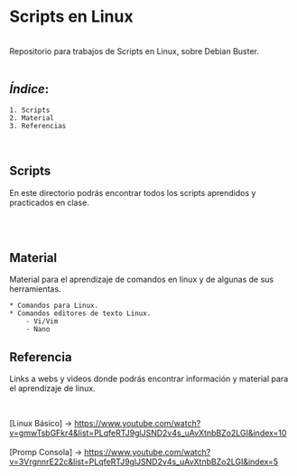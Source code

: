 # Scripts en Linux

<br>
Repositorio para trabajos de Scripts en Linux, sobre Debian Buster.
<br>
<br>

## *Índice*:

    1. Scripts
    2. Material
    3. Referencias
    
<br>

## Scripts

En este directorio podrás encontrar todos los scripts aprendidos y practicados en clase.

<br>
<br>

## Material

Material para el aprendizaje de comandos en linux y de algunas de sus herramientas.

    * Comandos para Linux. 
    * Comandos editores de texto Linux.
        - Vi/Vim
        - Nano

## Referencia

Links a webs y videos donde podrás encontrar información y material para el aprendizaje de linux.

<br>

[Linux Básico] -> https://www.youtube.com/watch?v=gmwTsbGFkr4&list=PLqfeRTJ9glJSND2v4s_uAvXtnbBZo2LGI&index=10
<br>
<br>
[Promp Consola] -> https://www.youtube.com/watch?v=3VrgnnrE22c&list=PLqfeRTJ9glJSND2v4s_uAvXtnbBZo2LGI&index=5